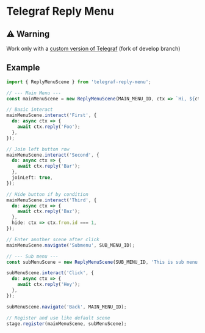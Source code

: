 # Telegraf Reply Menu

## ⚠️ Warning
Work only with a [custom version of Telegraf](https://github.com/Morb0/telegraf) (fork of develop branch)

## Example
```typescript
import { ReplyMenuScene } from 'telegraf-reply-menu';

// --- Main Menu ---
const mainMenuScene = new ReplyMenuScene(MAIN_MENU_ID, ctx => `Hi, ${ctx.from.username}`);

// Basic interact
mainMenuScene.interact('First', {
  do: async ctx => {
    await ctx.reply('Foo');
  },
});

// Join left button row
mainMenuScene.interact('Second', {
  do: async ctx => {
    await ctx.reply('Bar');
  },
  joinLeft: true,
});

// Hide button if by condition
mainMenuScene.interact('Third', {
  do: async ctx => {
    await ctx.reply('Baz');
  },
  hide: ctx => ctx.from.id === 1,
});

// Enter another scene after click
mainMenuScene.navigate('Submenu', SUB_MENU_ID);

// --- Sub menu ---
const subMenuScene = new ReplyMenuScene(SUB_MENU_ID, 'This is sub menu');

subMenuScene.interact('Click', {
  do: async ctx => {
    await ctx.reply('Hey');
  },
});

subMenuScene.navigate('Back', MAIN_MENU_ID);

// Register and use like default scene
stage.register(mainMenuScene, subMenuScene);
```
